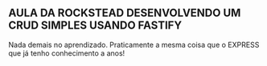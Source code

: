 ## AULA DA ROCKSTEAD DESENVOLVENDO UM CRUD SIMPLES USANDO FASTIFY ##

Nada demais no aprendizado. Praticamente a mesma coisa que o EXPRESS que já tenho conhecimento a anos!

